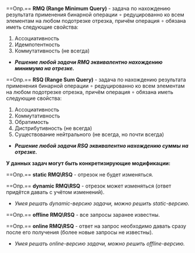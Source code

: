==Опр.== **RMQ (Range Minimum Query)** - задача по нахождению результата применения бинарной операции $\circ$ редуцированно ко всем элементам на любом подотрезке отрезка, причём операция $\circ$ обязана иметь следующие свойства:
1) Ассоциативность
2) Идемпотентность
3) Коммутативность (не всегда)

- ***Решение любой задачи RMQ эквивалентно нахождению минимума на отрезке.***

==Опр.== **RSQ (Range Sum Query)** - задача по нахождению результата применения бинарной операции $\circ$ редуцированно ко всем элементам на любом подотрезке отрезка, причём операция $\circ$ обязана иметь следующие свойства:
1) Ассоциативность
2) Коммутативность
3) Обратимость
4) Дистрибутивность (не всегда)
5) Существование нейтрального (не всегда, но почти всегда)

- ***Решение любой задачи RSQ эквивалентно нахождению суммы на отрезке.***


**У данных задач могут быть конкретизирующие модификации:**

==Опр.== **static RMQ\RSQ** - отрезок не будет изменяться.

==Опр.== **dynamic RMQ\RSQ** - отрезок может изменяться (ответ придётся давать с учётом изменений).

- *Умея решать dynamic-версию задачи, можно решить static-версию.*


==Опр.== **offline RMQ\RSQ** - все запросы заранее известны.

==Опр.== **online RMQ\RSQ** - ответ на запрос необходимо давать сразу после его получения (более новые запросы не известны).

- *Умея решать online-версию задачи, можно решить offline-версию.*

